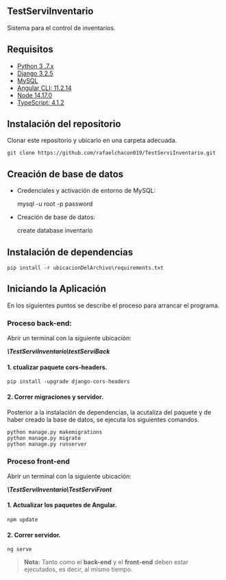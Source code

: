 ## TestServiInventario

Sistema para el control de inventarios.

## Requisitos
* [Python 3 .7.x](python.org/downloads/)
* [Django 3.2.5](https://www.djangoproject.com/download/)
* [MySQL](https://www.mysql.com/downloads/)
* [Angular CLI: 11.2.14](https://angular.io/cli)
* [Node 14.17.0](https://nodejs.org/es/)
* [TypeScript: 4.1.2](https://www.typescriptlang.org)

## Instalación del repositorio

Clonar este repositorio y ubicarlo en una carpeta adecuada.

    git clone https://github.com/rafaelchacon019/TestServiInventario.git

## Creación de base de datos
-  Credenciales y activación de entorno de MySQL: 

    mysql -u root -p password

- Creación de base de datos:

     create database inventario

 
## Instalación de dependencias

    pip install -r ubicacionDelArchivo\requirements.txt

## Iniciando la Aplicación
En los siguientes puntos se describe el proceso para arrancar el programa.

### Proceso back-end:
Abrir un terminal con la siguiente ubicación:

***\TestServiInventario\testServiBack***
#### 1. ctualizar paquete cors-headers.
    
    pip install -upgrade django-cors-headers
    
#### 2. Correr migraciones y servidor.

Posterior a la instalación de dependencias, la acutaliza del paquete y de haber creado la base de datos, se ejecuta los siguientes comandos.

    python manage.py makemigrations
    python manage.py migrate
    python manage.py runserver

### Proceso front-end

Abrir un terminal con la siguiente ubicación:

***\TestServiInventario\TestServiFront***

#### 1. Actualizar los paquetes de Angular.

    npm update
    
#### 2. Correr servidor.

    ng serve

> **Nota:** Tanto como el **back-end** y el **front-end** deben estar ejecutados, es decir, al mismo tiempo.
